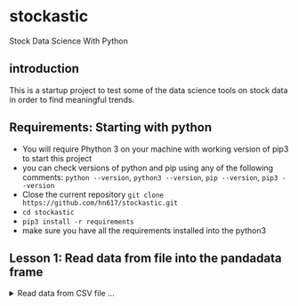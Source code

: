 # stockastic
Stock Data Science With Python
## introduction
This is a startup project to test some of the data science tools on stock data in order to find meaningful trends.
## Requirements: Starting with python
- You will require Phython 3 on your machine with working version of pip3 to start this project
- you can check versions of python and pip using any of the following comments: `python --version`, `python3 --version`, `pip --version`, `pip3 --version`
- Close the current repository `git clone https://github.com/hn617/stockastic.git`
- `cd stockastic`
- `pip3 install -r requirements`
- make sure you have all the requirements installed into the python3

## Lesson 1: Read data from file into the pandadata frame

<details>
<summary> Read data from CSV file ...   </summary>   
  
  1. Use python to list all the CSV files (stock tickers) from `./data/TSX/20190222`
  ```from os import listdir
from os.path import isfile, join
onlyfiles = [f for f in listdir(mypath) if isfile(join(mypath, f))]```
  2. Write function to read a CSV file for a given ticker as a panda dataframe. [HELP](https://pandas.pydata.org/pandas-docs/stable/reference/api/pandas.read_csv.html)
  3. Write a function to return the `mean` of the stock `Volumes` for a input ticker.
  ```
  function(ticker):
    mean_volume = ... //finds mean volume
    return mean_volume
  ```
  4. Modify the function to return the `mean` of the last 60 stock volumes.
  5. Save stock ticker and mean volume as a tupple and push it into a array.
  ```
  array = []
  array.push((ticker, mean_volume))
  ```
  5. sort the array by volume 
  6. Write a function to write top 100 stockes with their mean volumes into a csv file 
 
</details>

  ## Lesson 2: Visualize Data in matplotlib
<details> 
  <summary>Visualize Data in matplotlib  </summary> 
  ###
</details>

## Lesson 3: Export selected Data in CSV
<details>
  <summary>Export selected Data in CSV...  </summary> 
</details>

## Lesson 3: Export selected Data in CSV
<details>
  <summary> Sort Stock Symbols by Volume </summary> 
</details>

  ## Lesson 5: Fit data with linear models
<details>
<summary> Fit data with linear models  </summary> 
</details>

## Lesson 6: Download data from API
<details>
<summary> Download data from API  </summary> 
</details>

